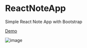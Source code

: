 # ReactNoteApp
Simple React Note App with Bootstrap

[Demo](https://react-note-app06.web.app/)

![image](https://user-images.githubusercontent.com/95698505/191063677-2b5a78ab-33aa-4318-b55a-04e965d0834d.png)
